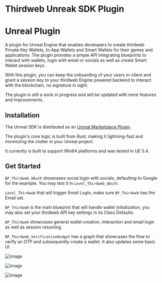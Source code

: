 # Thirdweb Unreak SDK Plugin

# Unreal Plugin

A plugin for Unreal Engine that enables developers to create thirdweb Private Key Wallets, In-App Wallets and Smart Wallets for their games and applications. The plugin provides a simple API integrating blueprints to interact with wallets, login with email or socials as well as create Smart Wallet session keys. 

With this plugin, you can keep the onboarding of your users in-client and grant a session key to your thirdweb Engine powered backend to interact with the blockchain, no signature in sight.

The plugin is still a work in progress and will be updated with more features and improvements.

## Installation

The Unreal SDK is distributed as an [Unreal Marketplace Plugin](https://www.unrealengine.com/marketplace/).

The plugin's core logic is built from Rust, making it lightning-fast and minimizing the clutter in your Unreal project.

It currently is built to support Win64 platforms and was tested in UE 5.4.


## Get Started

`BP_Thirdweb_OAuth` showcases social login with socials, defaulting to Google for the example. You may test it in `Level_Thirdweb_OAuth`.

`Level_Thirdweb` that will trigger Email Login, make sure `BP_Thirdweb` has the Email set.

`BP_Thirdweb` is the main blueprint that will handle wallet initialization, you may also set your thirdweb API key settings in its Class Defaults.

`BP_Thirdweb` showcases general wallet creation, interaction and email login as well as session resuming.

`BP_Thirdweb_VerificationWidget` has a graph that showcases the flow to verify an OTP and subsequently create a wallet. It also updates some basic UI.

![image](https://github.com/user-attachments/assets/a7ca6a17-b221-41a5-ad24-d2044e9b4e8c)

![image](https://github.com/user-attachments/assets/cc639ade-3398-427b-9c41-474645c1aa47)

![image](https://github.com/user-attachments/assets/514790a4-64f3-4b0b-8a83-d8a8ace5ab82)
